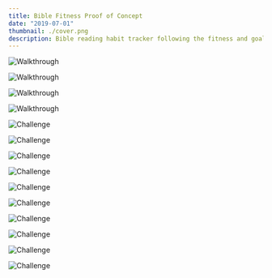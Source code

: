 ```yaml
---
title: Bible Fitness Proof of Concept
date: "2019-07-01"
thumbnail: ./cover.png
description: Bible reading habit tracker following the fitness and goal tracking trend in mobile apps.
---
```


<div class="grid-group--mobile">

![Walkthrough](./1-walk-1.png)

![Walkthrough](./1-walk-2.png)

![Walkthrough](./1-walk-3.png)

![Walkthrough](./1-walk-4.png)

</div>

<div class="grid-group--mobile">

![Challenge](./2-challenge-1.png)

![Challenge](./2-challenge-2.png)

![Challenge](./2-challenge-3.png)

![Challenge](./2-challenge-4.png)

</div>

<div class="grid-group--mobile">

![Challenge](./3-group-1.png)

![Challenge](./3-group-2.png)

![Challenge](./3-group-3.png)

![Challenge](./3-group-4.png)

</div>

<div class="grid-group--mobile">

![Challenge](./4-profile.png)

![Challenge](./5-question.png)

</div>
